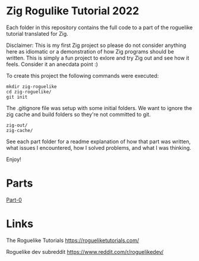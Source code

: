 # Zig Rogulike Tutorial 2022

Each folder in this repository contains the full code to a part of the roguelike tutorial translated for Zig.

Disclaimer: This is my first Zig project so please do not consider anything here as idiomatic or a demonstration of how Zig programs should be written. This is simply a fun project to exlore and try Zig out and see how it feels. Consider it an anecdata point :)

To create this project the following commands were executed:

```
mkdir zig-roguelike
cd zig-roguelike/
git init
```

The .gitignore file was setup with some initial folders. We want to ignore the zig cache and build folders so they're not committed to git.

```
zig-out/
zig-cache/
```

See each part folder for a readme explanation of how that part was written, what issues I encountered, how I solved problems, and what I was thinking.

Enjoy!

# Parts

[Part-0](part-0)

# Links

The Roguelike Tutorials
https://rogueliketutorials.com/

Roguelike dev subreddit
https://www.reddit.com/r/roguelikedev/
